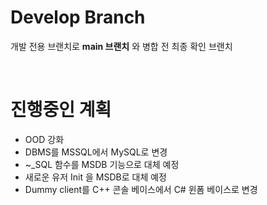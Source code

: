 # Develop Branch
개발 전용 브랜치로 **main 브랜치** 와 병합 전 최종 확인 브랜치

<br/>

# 진행중인 계획
* OOD 강화
* DBMS를 MSSQL에서 MySQL로 변경
* ~_SQL 함수를 MSDB 기능으로 대체 예정
* 새로운 유저 Init 을 MSDB로 대체 예정
* Dummy client를 C++ 콘솔 베이스에서 C# 윈폼 베이스로 변경
